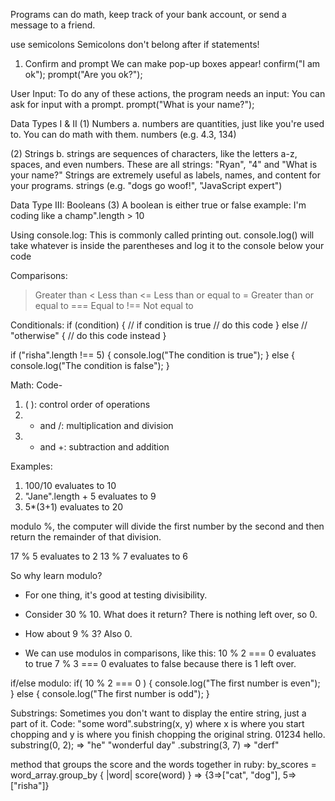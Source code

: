 Programs can do math, keep track of your bank account, or send a message to a friend.

use semicolons
Semicolons don't belong after if statements!
1. Confirm and prompt
We can make pop-up boxes appear!
confirm("I am ok");
prompt("Are you ok?");

User Input:
To do any of these actions, the program needs an input:
You can ask for input with a prompt.
prompt("What is your name?");

Data Types I & II
(1) Numbers
 a. numbers are quantities, just like you're used to. You can do math with them.
 numbers (e.g. 4.3, 134)

(2) Strings
 b. strings are sequences of characters, like the letters a-z, spaces, and even numbers. These are all strings: "Ryan", "4" and "What is your name?" Strings are extremely useful as labels, names, and content for your programs.
strings (e.g. "dogs go woof!", "JavaScript expert")

Data Type III: Booleans
(3) A boolean is either true or false
example:
I'm coding like a champ".length > 10

Using console.log:
This is commonly called printing out.
console.log() will take whatever is inside the parentheses and log it to the console below your code

Comparisons:
> Greater than
< Less than
<= Less than or equal to
>= Greater than or equal to
=== Equal to
!== Not equal to

Conditionals:
if (condition)
{
    // if condition is true
    // do this code
}
else // "otherwise"
{
    // do this code instead
}

if ("risha".length !== 5) {
    console.log("The condition is true");
} else {
    console.log("The condition is false");
}

Math:
Code-
1. ( ): control order of operations
2. * and /: multiplication and division
3. - and +: subtraction and addition

Examples:
1. 100/10 evaluates to 10
2. "Jane".length + 5 evaluates to 9
3. 5*(3+1) evaluates to 20

modulo
%, the computer will divide the first number by the second and then return the remainder of that division.

17 % 5 evaluates to 2
13 % 7 evaluates to 6

So why learn modulo?
- For one thing, it's good at testing divisibility.
- Consider 30 % 10. What does it return? There is nothing left over, so 0.
- How about 9 % 3? Also 0.

- We can use modulos in comparisons, like this:
  10 % 2 === 0 evaluates to true
  7 % 3 === 0 evaluates to false because there is 1 left over.

if/else modulo:
  if( 10 % 2 === 0  ) {
    console.log("The first number is even");
} else {
    console.log("The first number is odd");
}

Substrings:
Sometimes you don't want to display the entire string, just a part of it.
Code:
"some word".substring(x, y)
where x is where you start chopping and y is where you finish chopping the original string.
01234
 hello. substring(0, 2);
=> "he"
"wonderful day" .substring(3, 7)
=> "derf"

method that groups the score and the words together in ruby:
by_scores = word_array.group_by { |word| score(word) }
=> {3=>["cat", "dog"], 5=>["risha"]}
